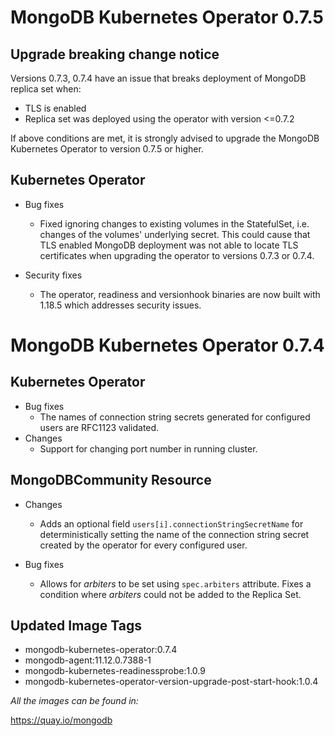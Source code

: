 # MongoDB Kubernetes Operator 0.7.5

## Upgrade breaking change notice
Versions 0.7.3, 0.7.4 have an issue that breaks deployment of MongoDB replica set when:
* TLS is enabled
* Replica set was deployed using the operator with version <=0.7.2

If above conditions are met, it is strongly advised to upgrade the MongoDB Kubernetes Operator to version 0.7.5 or higher.

## Kubernetes Operator

- Bug fixes
  - Fixed ignoring changes to existing volumes in the StatefulSet, i.e. changes of the volumes' underlying secret. This could cause that TLS enabled MongoDB deployment was not able to locate TLS certificates when upgrading the operator to versions 0.7.3 or 0.7.4.   

- Security fixes
  - The operator, readiness and versionhook binaries are now built with 1.18.5 which addresses security issues.

# MongoDB Kubernetes Operator 0.7.4

## Kubernetes Operator

- Bug fixes
  - The names of connection string secrets generated for configured users are RFC1123 validated.
- Changes
  - Support for changing port number in running cluster.

## MongoDBCommunity Resource

- Changes
  - Adds an optional field `users[i].connectionStringSecretName` for deterministically setting the name of the connection string secret created by the operator for every configured user.

- Bug fixes
  - Allows for *arbiters* to be set using `spec.arbiters` attribute. Fixes a condition where *arbiters* could not be added to the Replica Set.

## Updated Image Tags

- mongodb-kubernetes-operator:0.7.4
- mongodb-agent:11.12.0.7388-1
- mongodb-kubernetes-readinessprobe:1.0.9
- mongodb-kubernetes-operator-version-upgrade-post-start-hook:1.0.4

_All the images can be found in:_

https://quay.io/mongodb

